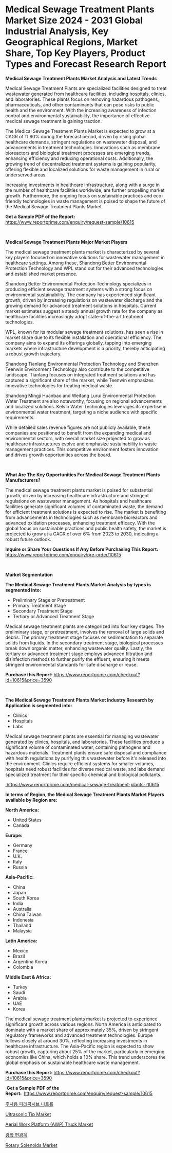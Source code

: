 <p><h1>Medical Sewage Treatment Plants Market Size 2024 - 2031 Global Industrial Analysis, Key Geographical Regions, Market Share, Top Key Players, Product Types and Forecast Research Report</h1></p><p><strong>Medical Sewage Treatment Plants Market Analysis and Latest Trends</strong></p>
<p><p>Medical Sewage Treatment Plants are specialized facilities designed to treat wastewater generated from healthcare facilities, including hospitals, clinics, and laboratories. These plants focus on removing hazardous pathogens, pharmaceuticals, and other contaminants that can pose risks to public health and the environment. With the increasing awareness of infection control and environmental sustainability, the importance of effective medical sewage treatment is gaining traction.</p><p>The Medical Sewage Treatment Plants Market is expected to grow at a CAGR of 11.80% during the forecast period, driven by rising global healthcare demands, stringent regulations on wastewater disposal, and advancements in treatment technologies. Innovations such as membrane bioreactors and biological treatment processes are emerging trends, enhancing efficiency and reducing operational costs. Additionally, the growing trend of decentralized treatment systems is gaining popularity, offering flexible and localized solutions for waste management in rural or underserved areas.</p><p>Increasing investments in healthcare infrastructure, along with a surge in the number of healthcare facilities worldwide, are further propelling market growth. Furthermore, the ongoing focus on sustainable practices and eco-friendly technologies in waste management is poised to shape the future of the Medical Sewage Treatment Plants Market.</p></p>
<p><strong>Get a Sample PDF of the Report:&nbsp;</strong> <a href="https://www.reportprime.com/enquiry/request-sample/10615">https://www.reportprime.com/enquiry/request-sample/10615</a></p>
<p>&nbsp;</p>
<p><strong>Medical Sewage Treatment Plants Major Market Players</strong></p>
<p><p>The medical sewage treatment plants market is characterized by several key players focused on innovative solutions for wastewater management in healthcare settings. Among these, Shandong Better Environmental Protection Technology and WPL stand out for their advanced technologies and established market presence. </p><p>Shandong Better Environmental Protection Technology specializes in producing efficient sewage treatment systems with a strong focus on environmental sustainability. The company has experienced significant growth, driven by increasing regulations on wastewater discharge and the growing demand for advanced treatment solutions in hospitals. Current market estimates suggest a steady annual growth rate for the company as healthcare facilities increasingly adopt state-of-the-art treatment technologies.</p><p>WPL, known for its modular sewage treatment solutions, has seen a rise in market share due to its flexible installation and operational efficiency. The company aims to expand its offerings globally, tapping into emerging markets where infrastructure development is a priority, thereby anticipating a robust growth trajectory.</p><p>Shandong Tianlang Environmental Protection Technology and Shenzhen Teenwin Environment Technology also contribute to the competitive landscape. Tianlang focuses on integrated treatment solutions and has captured a significant share of the market, while Teenwin emphasizes innovative technologies for treating medical waste.</p><p>Shandong Mingji Huanbao and Weifang Lurui Environmental Protection Water Treatment are also noteworthy, focusing on regional advancements and localized solutions. Kelvin Water Technologies leverages its expertise in environmental water treatment, targeting a niche audience with specific requirements.</p><p>While detailed sales revenue figures are not publicly available, these companies are positioned to benefit from the expanding medical and environmental sectors, with overall market size projected to grow as healthcare infrastructures evolve and emphasize sustainability in waste management practices. This competitive environment fosters innovation and drives growth opportunities across the board.</p></p>
<p>&nbsp;</p>
<p><strong>What Are The Key Opportunities For Medical Sewage Treatment Plants Manufacturers?</strong></p>
<p><p>The medical sewage treatment plants market is poised for substantial growth, driven by increasing healthcare infrastructure and stringent regulations on wastewater management. As hospitals and healthcare facilities generate significant volumes of contaminated waste, the demand for efficient treatment solutions is expected to rise. The market is benefiting from advancements in technologies such as membrane bioreactors and advanced oxidation processes, enhancing treatment efficacy. With the global focus on sustainable practices and public health safety, the market is projected to grow at a CAGR of over 6% from 2023 to 2030, indicating a robust future outlook.</p></p>
<p><strong>Inquire or Share Your Questions If Any Before Purchasing This Report:</strong> <a href="https://www.reportprime.com/enquiry/pre-order/10615">https://www.reportprime.com/enquiry/pre-order/10615</a></p>
<p>&nbsp;</p>
<p><strong>Market Segmentation</strong></p>
<p><strong>The Medical Sewage Treatment Plants Market Analysis by types is segmented into:</strong></p>
<p><ul><li>Preliminary Stage or Pretreatment</li><li>Primary Treatment Stage</li><li>Secondary Treatment Stage</li><li>Tertiary or Advanced Treatment Stage</li></ul></p>
<p><p>Medical sewage treatment plants are categorized into four key stages. The preliminary stage, or pretreatment, involves the removal of large solids and debris. The primary treatment stage focuses on sedimentation to separate solids from liquids. In the secondary treatment stage, biological processes break down organic matter, enhancing wastewater quality. Lastly, the tertiary or advanced treatment stage employs advanced filtration and disinfection methods to further purify the effluent, ensuring it meets stringent environmental standards for safe discharge or reuse.</p></p>
<p><strong>Purchase this Report:&nbsp;</strong><a href="https://www.reportprime.com/checkout?id=10615&price=3590">https://www.reportprime.com/checkout?id=10615&price=3590</a></p>
<p>&nbsp;</p>
<p><strong>The Medical Sewage Treatment Plants Market Industry Research by Application is segmented into:</strong></p>
<p><ul><li>Clinics</li><li>Hospitals</li><li>Labs</li></ul></p>
<p><p>Medical sewage treatment plants are essential for managing wastewater generated by clinics, hospitals, and laboratories. These facilities produce a significant volume of contaminated water, containing pathogens and hazardous materials. Treatment plants ensure safe disposal and compliance with health regulations by purifying this wastewater before it's released into the environment. Clinics require efficient systems for smaller volumes, hospitals need robust facilities for diverse medical waste, and labs demand specialized treatment for their specific chemical and biological pollutants.</p></p>
<p><a href="https://www.reportprime.com/medical-sewage-treatment-plants-r10615">&nbsp;https://www.reportprime.com/medical-sewage-treatment-plants-r10615</a></p>
<p><strong>In terms of Region, the Medical Sewage Treatment Plants Market Players available by Region are:</strong></p>
<p>
    <p> <strong> North America: </strong>
        <ul>
            <li>United States</li>
            <li>Canada</li>
        </ul>
        </p> 
    <p> <strong> Europe: </strong>
        <ul>
            <li>Germany</li>
            <li>France</li>
            <li>U.K.</li>
            <li>Italy</li>
            <li>Russia</li>
        </ul>
        </p> 
    <p> <strong> Asia-Pacific: </strong>
        <ul>
            <li>China</li>
            <li>Japan</li>
            <li>South Korea</li>
            <li>India</li>
            <li>Australia</li>
            <li>China Taiwan</li>
            <li>Indonesia</li>
            <li>Thailand</li>
            <li>Malaysia</li>
        </ul>
        </p> 
    <p> <strong> Latin America: </strong>
        <ul>
            <li>Mexico</li>
            <li>Brazil</li>
            <li>Argentina Korea</li>
            <li>Colombia</li>
        </ul>
        </p> 
    <p> <strong> Middle East & Africa: </strong>
        <ul>
            <li>Turkey</li>
            <li>Saudi</li>
            <li>Arabia</li>
            <li>UAE</li>
            <li>Korea</li>
        </ul>
    </p>
    </p>
<p><p>The medical sewage treatment plants market is projected to experience significant growth across various regions. North America is anticipated to dominate with a market share of approximately 35%, driven by stringent regulatory frameworks and advanced treatment technologies. Europe follows closely at around 30%, reflecting increasing investments in healthcare infrastructure. The Asia-Pacific region is expected to show robust growth, capturing about 25% of the market, particularly in emerging economies like China, which holds a 10% share. This trend underscores the global emphasis on sustainable healthcare waste management.</p></p>
<p><strong>Purchase this Report: </strong><a href="https://www.reportprime.com/checkout?id=10615&price=3590">https://www.reportprime.com/checkout?id=10615&price=3590</a></p>
<p>&nbsp;<strong>Get a Sample PDF of the Report:&nbsp;&nbsp;</strong><a href="https://www.reportprime.com/enquiry/request-sample/10615">https://www.reportprime.com/enquiry/request-sample/10615</a></p>
<p><strong></strong></p>
<p><p><a href="https://medium.com/@percymckty3ytenzie89676/parecoxib-sodium-for-injection-market-%EC%9D%98-%EA%B8%80%EB%A1%9C%EB%B2%8C-%EC%8B%9C%EC%9E%A5-%EA%B0%9C%EC%9A%94%EB%8A%94-%EC%A0%84-%EC%84%B8%EA%B3%84-%EB%B0%8F-%EC%A3%BC%EC%9A%94-%EC%8B%9C%EC%9E%A5%EC%9D%98-%EC%82%B0%EC%97%85%EC%97%90-%EC%98%81%ED%96%A5%EC%9D%84-%EB%AF%B8%EC%B9%98%EB%8A%94-%EC%A3%BC%EC%9A%94-%ED%8A%B8%EB%A0%8C%EB%93%9C%EC%97%90-%EB%8C%80%ED%95%9C-%EB%8F%85%ED%8A%B9%ED%95%9C-%EA%B4%80%EC%A0%90%EC%9D%84-65aec582ff4f?postPublishedType=initial">주사용 파레콕시브 나트륨</a></p><p><a href="https://github.com/MarciaRunte/Market-Research-Report-List-1/blob/main/ultrasonic-tip-market.md">Ultrasonic Tip Market</a></p><p><a href="https://medium.com/@athenayundt/the-market-for-aerial-work-platform-awp-truck-market-is-examined-in-this-report-along-with-the-3af263c5b537">Aerial Work Platform (AWP) Truck Market</a></p><p><a href="https://medium.com/@joespinka88967/%EC%84%B8%EA%B3%84-optics-polarimeter-market-%EC%9D%80-2024%EC%97%90%EC%84%9C-2031%EB%A1%9C-%EC%97%B0%ED%8F%89%EA%B7%A0-%EC%A6%9D%EA%B0%80%EC%9C%A8%EC%9D%84-%EB%B3%B4%EC%9D%BC-%EA%B2%83%EC%9C%BC%EB%A1%9C-%EC%98%88%EC%83%81%EB%90%A9%EB%8B%88%EB%8B%A4-f5fde1ecfad5">광학 편광계</a></p><p><a href="https://issuu.com/reportprime-2/docs/rotary-solenoids-market-size-2030.p_ceae52a74da51f">Rotary Solenoids Market</a></p></p>